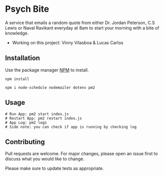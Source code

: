# Psych Bite

A service that emails a random quote from either Dr. Jordan Peterson, C.S Lewis or Naval Ravikant everyday at 8am to start your morning with a bite of knowledge.
- Working on this project: Vinny Vilasboa & Lucas Carlos


## Installation

Use the package manager [NPM](https://www.npmjs.com/) to install.

```
npm install
```

```
npm i node-schedule nodemailer dotenv pm2
```

## Usage

```Run
# Run App: pm2 start index.js
# Restart App: pm2 restart index.js
# App Log: pm2 logs 
# Side note: you can check if app is running by checking log
```

## Contributing

Pull requests are welcome. For major changes, please open an issue first
to discuss what you would like to change.

Please make sure to update tests as appropriate.
